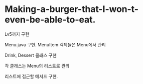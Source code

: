 # Making-a-burger-that-I-won-t-even-be-able-to-eat.

Lv5까지 구현

Menu.java 구현. MenuItem 객체들은 Menu에서 관리

Drink, Dessert 클래스 구현

각 클래스는 Menu의 리스트로 관리

리스트에 접근할 메서드 구현.
